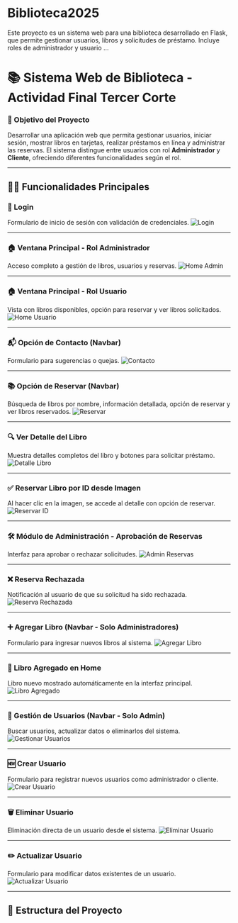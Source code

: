# Biblioteca2025
Este proyecto es un sistema web para una biblioteca desarrollado en Flask, que permite gestionar usuarios, libros y solicitudes de préstamo. Incluye roles de administrador y usuario ...



# 📚 Sistema Web de Biblioteca - Actividad Final Tercer Corte

### 🚀 Objetivo del Proyecto
Desarrollar una aplicación web que permita gestionar usuarios, iniciar sesión, mostrar libros en tarjetas, realizar préstamos en línea y administrar las reservas. El sistema distingue entre usuarios con rol **Administrador** y **Cliente**, ofreciendo diferentes funcionalidades según el rol.

---

## 🧑‍💻 Funcionalidades Principales

### 🔐 Login
Formulario de inicio de sesión con validación de credenciales.
![Login](./imagenes/login.png)

---

### 🏠 Ventana Principal - Rol Administrador
Acceso completo a gestión de libros, usuarios y reservas.
![Home Admin](./imagenes/home_admin.png)

---

### 🏠 Ventana Principal - Rol Usuario
Vista con libros disponibles, opción para reservar y ver libros solicitados.
![Home Usuario](./imagenes/home_usuario.png)

---

### 📬 Opción de Contacto (Navbar)
Formulario para sugerencias o quejas.
![Contacto](./imagenes/contacto.png)

---

### 📚 Opción de Reservar (Navbar)
Búsqueda de libros por nombre, información detallada, opción de reservar y ver libros reservados.
![Reservar](./imagenes/reservar.png)

---

### 🔍 Ver Detalle del Libro
Muestra detalles completos del libro y botones para solicitar préstamo.
![Detalle Libro](./imagenes/detalle_libro.png)

---

### ✅ Reservar Libro por ID desde Imagen
Al hacer clic en la imagen, se accede al detalle con opción de reservar.
![Reservar ID](./imagenes/reservar_id.png)

---

### 🛠️ Módulo de Administración - Aprobación de Reservas
Interfaz para aprobar o rechazar solicitudes.
![Admin Reservas](./imagenes/admin_reservas.png)

---

### ❌ Reserva Rechazada
Notificación al usuario de que su solicitud ha sido rechazada.
![Reserva Rechazada](./imagenes/reserva_rechazada.png)

---

### ➕ Agregar Libro (Navbar - Solo Administradores)
Formulario para ingresar nuevos libros al sistema.
![Agregar Libro](./imagenes/agregar_libro.png)

---

### 📖 Libro Agregado en Home
Libro nuevo mostrado automáticamente en la interfaz principal.
![Libro Agregado](./imagenes/libro_agregado.png)

---

### 👥 Gestión de Usuarios (Navbar - Solo Admin)
Buscar usuarios, actualizar datos o eliminarlos del sistema.
![Gestionar Usuarios](./imagenes/gestionar_usuarios.png)

---

### 🆕 Crear Usuario
Formulario para registrar nuevos usuarios como administrador o cliente.
![Crear Usuario](./imagenes/crear_usuario.png)

---

### 🗑️ Eliminar Usuario
Eliminación directa de un usuario desde el sistema.
![Eliminar Usuario](./imagenes/eliminar_usuario.png)

---

### ✏️ Actualizar Usuario
Formulario para modificar datos existentes de un usuario.
![Actualizar Usuario](./imagenes/actualizar_usuario.png)

---

## 📁 Estructura del Proyecto


